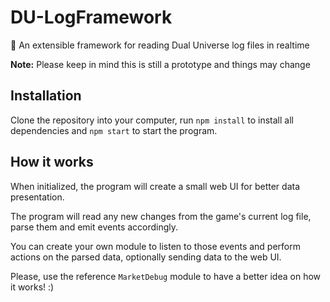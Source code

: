 # DU-LogFramework
📜 An extensible framework for reading Dual Universe log files in realtime

**Note:** Please keep in mind this is still a prototype and things may change

## Installation

Clone the repository into your computer, run `npm install` to install all dependencies and `npm start` to start the program.

## How it works

When initialized, the program will create a small web UI for better data presentation.

The program will read any new changes from the game's current log file, parse them and emit events accordingly.

You can create your own module to listen to those events and perform actions on the parsed data, optionally sending data to the web UI.

Please, use the reference `MarketDebug` module to have a better idea on how it works! :)
